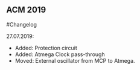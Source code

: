 ## ACM 2019

#Changelog

27.07.2019:
- Added: Protection circuit
- Added: Atmega Clock pass-through
- Moved: External oscillator from MCP to Atmega.
